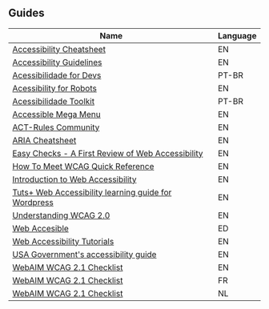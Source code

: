 ## Guides

| Name | Language |
|---   |---       |
| [Accessibility Cheatsheet](https://moritzgiessmann.de/accessibility-cheatsheet/) | EN |
| [Accessibility Guidelines](http://accessibility.voxmedia.com/) | EN |
| [Acessibilidade for Devs](https://github.com/acessibilidade-for-devs/acessibilidade-for-devs.github.io) | PT-BR |
| [Acessibility for Robots](https://bocoup.com/blog/accessibility-for-robots) | EN |
| [Acessibilidade Toolkit](https://github.com/acessibilidade/toolkit) | PT-BR |
| [Accessible Mega Menu](https://github.com/adobe-accessibility/Accessible-Mega-Menu) | EN |
| [ACT-Rules Community](https://act-rules.github.io/rules/) | EN |
| [ARIA Cheatsheet](http://karlgroves-sandbox.com/CheatSheets/ARIA-Cheatsheet.html) | EN |
| [Easy Checks - A First Review of Web Accessibility](http://www.w3.org/WAI/eval/preliminary.html) | EN |
| [How To Meet WCAG Quick Reference](https://www.w3.org/WAI/WCAG21/quickref/) | EN |
| [Introduction to Web Accessibility](https://www.udacity.com/course/web-accessibility--ud891) | EN |
| [Tuts+ Web Accessibility learning guide for Wordpress](http://code.tutsplus.com/series/accessibility--cms-799) | EN |
| [Understanding WCAG 2.0](https://www.w3.org/TR/UNDERSTANDING-WCAG20/) | EN |
| [Web Accesible](http://webaccesible.xyz/) | ED |
| [Web Accessibility Tutorials](http://www.w3.org/WAI/tutorials/) | EN |
| [USA Government's accessibility guide](https://accessibility.18f.gov/) | EN |
| [WebAIM WCAG 2.1 Checklist](https://webaim.org/standards/wcag/checklist) | EN |
| [WebAIM WCAG 2.1 Checklist](http://anysurfer.be/fr/en-pratique/sites-web/checklist-wcag-2-1-de-webaim) | FR |
| [WebAIM WCAG 2.1 Checklist](http://anysurfer.be/nl/in-de-praktijk/websites/webaims-wcag-2-checklist) | NL |
